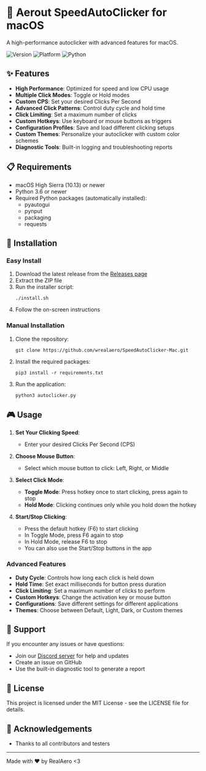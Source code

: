 # 🚀 Aerout SpeedAutoClicker for macOS

A high-performance autoclicker with advanced features for macOS.

![Version](https://img.shields.io/badge/version-1.1.0-blue)
![Platform](https://img.shields.io/badge/platform-macOS-lightgrey)
![Python](https://img.shields.io/badge/python-3.6%2B-green)

## ✨ Features

- **High Performance**: Optimized for speed and low CPU usage
- **Multiple Click Modes**: Toggle or Hold modes
- **Custom CPS**: Set your desired Clicks Per Second
- **Advanced Click Patterns**: Control duty cycle and hold time
- **Click Limiting**: Set a maximum number of clicks
- **Custom Hotkeys**: Use keyboard or mouse buttons as triggers
- **Configuration Profiles**: Save and load different clicking setups
- **Custom Themes**: Personalize your autoclicker with custom color schemes
- **Diagnostic Tools**: Built-in logging and troubleshooting reports

## 📋 Requirements

- macOS High Sierra (10.13) or newer
- Python 3.6 or newer
- Required Python packages (automatically installed):
  - pyautogui
  - pynput
  - packaging
  - requests

## 🔧 Installation

### Easy Install

1. Download the latest release from the [Releases page](https://github.com/wrealaero/SpeedAutoClicker-Mac/releases)
2. Extract the ZIP file
3. Run the installer script:
   ```
   ./install.sh
   ```
4. Follow the on-screen instructions

### Manual Installation

1. Clone the repository:
   ```
   git clone https://github.com/wrealaero/SpeedAutoClicker-Mac.git
   ```
2. Install the required packages:
   ```
   pip3 install -r requirements.txt
   ```
3. Run the application:
   ```
   python3 autoclicker.py
   ```

## 🎮 Usage

1. **Set Your Clicking Speed**:
   - Enter your desired Clicks Per Second (CPS)

2. **Choose Mouse Button**:
   - Select which mouse button to click: Left, Right, or Middle

3. **Select Click Mode**:
   - **Toggle Mode**: Press hotkey once to start clicking, press again to stop
   - **Hold Mode**: Clicking continues only while you hold down the hotkey

4. **Start/Stop Clicking**:
   - Press the default hotkey (F6) to start clicking
   - In Toggle Mode, press F6 again to stop
   - In Hold Mode, release F6 to stop
   - You can also use the Start/Stop buttons in the app

### Advanced Features

- **Duty Cycle**: Controls how long each click is held down
- **Hold Time**: Set exact milliseconds for button press duration
- **Click Limiting**: Set a maximum number of clicks to perform
- **Custom Hotkeys**: Change the activation key or mouse button
- **Configurations**: Save different settings for different applications
- **Themes**: Choose between Default, Light, Dark, or Custom themes

## 🤝 Support

If you encounter any issues or have questions:

- Join our [Discord server](https://discord.gg/shA7X2Wesr) for help and updates
- Create an issue on GitHub
- Use the built-in diagnostic tool to generate a report

## 📝 License

This project is licensed under the MIT License - see the LICENSE file for details.

## 🙏 Acknowledgements

- Thanks to all contributors and testers

---

Made with ❤️ by RealAero <3
